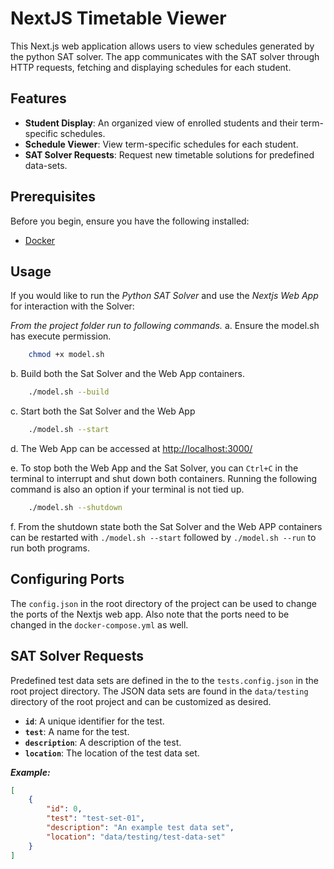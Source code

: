 # NextJS Timetable Viewer

This Next.js web application allows users to view schedules generated by the python SAT solver. The app communicates with the SAT solver through HTTP requests, fetching and displaying schedules for each student.

## Features

- **Student Display**: An organized view of enrolled students and their term-specific schedules.
- **Schedule Viewer**: View term-specific schedules for each student.
- **SAT Solver Requests**: Request new timetable solutions for predefined data-sets.

## Prerequisites

Before you begin, ensure you have the following installed:

- [Docker](https://www.docker.com/)

## Usage

If you would like to run the *Python SAT Solver* and use the *Nextjs Web App* for interaction with the Solver: 

*From the project folder run to following commands.*
a. Ensure the model.sh has execute permission.
```sh
	chmod +x model.sh
```
b. Build both the Sat Solver and the Web App containers.
```sh
	./model.sh --build
```
c. Start both the Sat Solver and the Web App
```sh
	./model.sh --start
```
d. The Web App can be accessed at [http://localhost:3000/](http://localhost:3000/)

e. To stop both the Web App and the Sat Solver, you can `Ctrl+C` in the terminal to interrupt and shut down both containers. Running the following command is also an option if your terminal is not tied up.
```sh
	./model.sh --shutdown
```
f. From the shutdown state both the Sat Solver and the Web APP containers can be restarted with `./model.sh --start` followed by `./model.sh --run` to run both programs.

## Configuring Ports
The `config.json` in the root directory of the project can be used to change the ports of the Nextjs web app. Also note that the ports need to be changed in the `docker-compose.yml` as well.

## SAT Solver Requests

Predefined test data sets are defined in the to the `tests.config.json` in the root project directory. The JSON data sets are found in the `data/testing` directory of the root project and can be customized as desired.

- **`id`**: A unique identifier for the test.
- **`test`**: A name for the test.
- **`description`**: A description of the test.
- **`location`**: The location of the test data set.

***Example:***
```json
[
    {   
        "id": 0,
        "test": "test-set-01",
        "description": "An example test data set",
        "location": "data/testing/test-data-set"
    }
]
```
